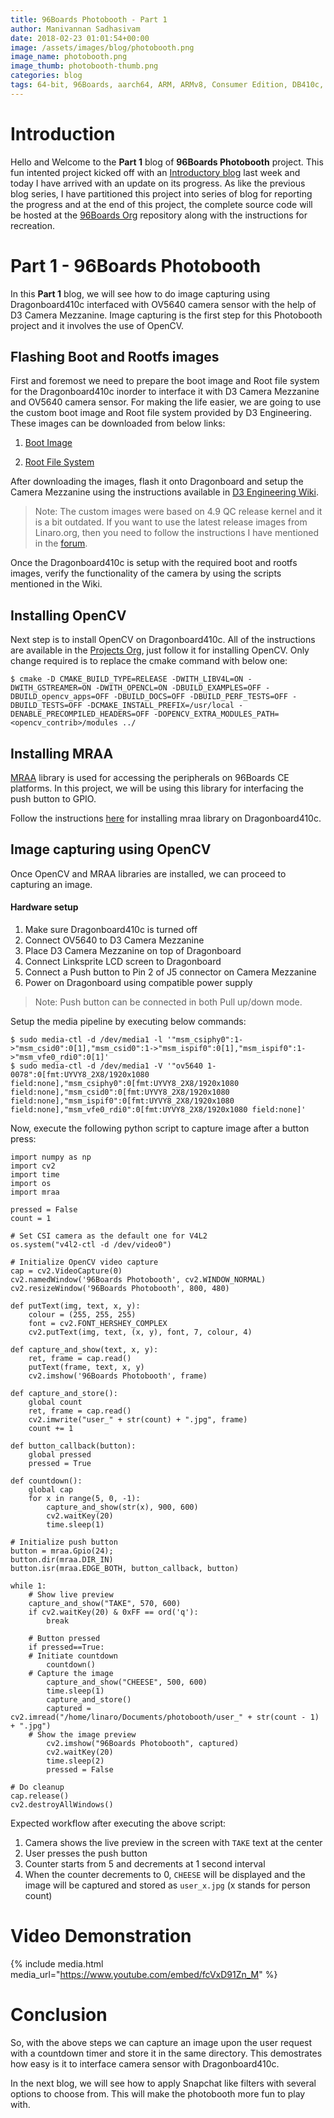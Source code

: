 ```yaml
---
title: 96Boards Photobooth - Part 1
author: Manivannan Sadhasivam
date: 2018-02-23 01:01:54+00:00
image: /assets/images/blog/photobooth.png
image_name: photobooth.png
image_thumb: photobooth-thumb.png
categories: blog
tags: 64-bit, 96Boards, aarch64, ARM, ARMv8, Consumer Edition, DB410c, CSI, Python, Photobooth, dragonboard410c, Linaro, Linux
---
```


# **Introduction**

Hello and Welcome to the **Part 1** blog of **96Boards Photobooth** project.
This fun intented project kicked off with an [Introductory blog](https://www.96boards.org/blog/photobooth-intro/)
last week and today I have arrived with an update on its progress. As like
the previous blog series, I have partitioned this project into series of
blog for reporting the progress and at the end of this project, the complete
source code will be hosted at the [96Boards Org](https://github.com/96boards-projects)
repository along with the instructions for recreation.

# **Part 1 - 96Boards Photobooth**

In this **Part 1** blog, we will see how to do image capturing using Dragonboard410c
interfaced with OV5640 camera sensor with the help of D3 Camera Mezzanine. Image
capturing is the first step for this Photobooth project and it involves the use
of OpenCV.

## **Flashing Boot and Rootfs images**

First and foremost we need to prepare the boot image and Root file system for
the Dragonboard410c inorder to interface it with D3 Camera Mezzanine and OV5640
camera sensor. For making the life easier, we are going to use the custom boot
image and Root file system provided by D3 Engineering. These images can be
downloaded from below links:

1. [Boot Image](https://github.com/D3Engineering/410c_camera_support/releases/download/D3%2FRELEASE%2FOV5640_QCOMLT_4.9_1.1.1/dragonboard410c-boot-linux-20170630-13.img.gz)

2. [Root File System](https://github.com/D3Engineering/410c_camera_support/releases/download/D3%2FRELEASE%2FOV5640_QCOMLT_4.9_1.1.1/dragonboard410c-rootfs-debian-stretch-alip-20170630-13.emmc.img.gz)

After downloading the images, flash it onto Dragonboard and setup the Camera
Mezzanine using the instructions available in [D3 Engineering Wiki](https://github.com/D3Engineering/410c_camera_support/wiki/D3-Camera-Mezzanine-User-Guide).

> Note: The custom images were based on 4.9 QC release kernel and it is a
        bit outdated. If you want to use the latest release images from
        Linaro.org, then you need to follow the instructions I have mentioned
        in the [forum](https://discuss.96boards.org/t/getting-ov5640-camera-working-with-upcoming-kernel-releases/3826/7?u=mani).

Once the Dragonboard410c is setup with the required boot and rootfs images, verify
the functionality of the camera by using the scripts mentioned in the Wiki.

## **Installing OpenCV**

Next step is to install OpenCV on Dragonboard410c. All of the instructions
are available in the [Projects Org](https://github.com/96boards-projects/home_surveillance/tree/master/part-2#2-software),
just follow it for installing OpenCV. Only change required is to replace the
cmake command with below one:

```shell
$ cmake -D CMAKE_BUILD_TYPE=RELEASE -DWITH_LIBV4L=ON -DWITH_GSTREAMER=ON -DWITH_OPENCL=ON -DBUILD_EXAMPLES=OFF -DBUILD_opencv_apps=OFF -DBUILD_DOCS=OFF -DBUILD_PERF_TESTS=OFF -DBUILD_TESTS=OFF -DCMAKE_INSTALL_PREFIX=/usr/local -DENABLE_PRECOMPILED_HEADERS=OFF -DOPENCV_EXTRA_MODULES_PATH=<opencv_contrib>/modules ../
```

## **Installing MRAA**

[MRAA](https://github.com/intel-iot-devkit/mraa) library is used for accessing the
peripherals on 96Boards CE platforms. In this project, we will be using this library
for interfacing the push button to GPIO.

Follow the instructions [here](https://github.com/96boards/documentation/blob/master/consumer/guides/mraa/install.md)
for installing mraa library on Dragonboard410c.

## **Image capturing using OpenCV**

Once OpenCV and MRAA libraries are installed, we can proceed to capturing
an image.

#### Hardware setup

1. Make sure Dragonboard410c is turned off
2. Connect OV5640 to D3 Camera Mezzanine
3. Place D3 Camera Mezzanine on top of Dragonboard
4. Connect Linksprite LCD screen to Dragonboard
5. Connect a Push button to Pin 2 of J5 connector on Camera Mezzanine
6. Power on Dragonboard using compatible power supply

> Note: Push button can be connected in both Pull up/down mode.

Setup the media pipeline by executing below commands:

```shell
$ sudo media-ctl -d /dev/media1 -l '"msm_csiphy0":1->"msm_csid0":0[1],"msm_csid0":1->"msm_ispif0":0[1],"msm_ispif0":1->"msm_vfe0_rdi0":0[1]'
$ sudo media-ctl -d /dev/media1 -V '"ov5640 1-0078":0[fmt:UYVY8_2X8/1920x1080 field:none],"msm_csiphy0":0[fmt:UYVY8_2X8/1920x1080 field:none],"msm_csid0":0[fmt:UYVY8_2X8/1920x1080 field:none],"msm_ispif0":0[fmt:UYVY8_2X8/1920x1080 field:none],"msm_vfe0_rdi0":0[fmt:UYVY8_2X8/1920x1080 field:none]'
```

Now, execute the following python script to capture image after a button
press:

```shell
import numpy as np
import cv2
import time
import os
import mraa

pressed = False
count = 1

# Set CSI camera as the default one for V4L2
os.system("v4l2-ctl -d /dev/video0")

# Initialize OpenCV video capture
cap = cv2.VideoCapture(0)
cv2.namedWindow('96Boards Photobooth', cv2.WINDOW_NORMAL)
cv2.resizeWindow('96Boards Photobooth', 800, 480)

def putText(img, text, x, y):
    colour = (255, 255, 255)
    font = cv2.FONT_HERSHEY_COMPLEX
    cv2.putText(img, text, (x, y), font, 7, colour, 4)

def capture_and_show(text, x, y):
    ret, frame = cap.read()
    putText(frame, text, x, y)
    cv2.imshow('96Boards Photobooth', frame)

def capture_and_store():
    global count
    ret, frame = cap.read()
    cv2.imwrite("user_" + str(count) + ".jpg", frame)
    count += 1

def button_callback(button):
    global pressed
    pressed = True

def countdown():
    global cap
    for x in range(5, 0, -1):
        capture_and_show(str(x), 900, 600)
        cv2.waitKey(20)
        time.sleep(1)

# Initialize push button
button = mraa.Gpio(24);
button.dir(mraa.DIR_IN)
button.isr(mraa.EDGE_BOTH, button_callback, button)

while 1:
    # Show live preview
    capture_and_show("TAKE", 570, 600)
    if cv2.waitKey(20) & 0xFF == ord('q'):
        break

    # Button pressed
    if pressed==True:
	# Initiate countdown
        countdown()
	# Capture the image
        capture_and_show("CHEESE", 500, 600)
        time.sleep(1)
        capture_and_store()
        captured = cv2.imread("/home/linaro/Documents/photobooth/user_" + str(count - 1) + ".jpg")
	# Show the image preview
        cv2.imshow("96Boards Photobooth", captured)
        cv2.waitKey(20)
        time.sleep(2)
        pressed = False

# Do cleanup
cap.release()
cv2.destroyAllWindows()
```

Expected workflow after executing the above script:

1. Camera shows the live preview in the screen with `TAKE` text at the center
2. User presses the push button
3. Counter starts from 5 and decrements at 1 second interval
4. When the counter decrements to 0, `CHEESE` will be displayed and the image
will be captured and stored as `user_x.jpg` (x stands for person count)

# Video Demonstration

{% include media.html media_url="https://www.youtube.com/embed/fcVxD91Zn_M" %}

# Conclusion

So, with the above steps we can capture an image upon the user request with a
countdown timer and store it in the same directory. This demostrates how easy
is it to interface camera sensor with Dragonboard410c.

In the next blog, we will see how to apply Snapchat like filters with several
options to choose from. This will make the photobooth more fun to play with.
